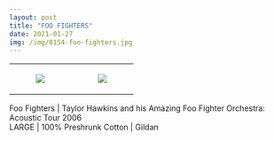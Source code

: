 ```yaml
---
layout: post
title: "FOO FIGHTERS"
date: 2021-01-27
img: /img/0154-foo-fighters.jpg
---
```




<table style="width:100%;"><tr><td style="vertical-align:top;">
      <figure class="tmblr-full" data-orig-height="2048" data-orig-width="1365" data-orig-src="https://concertshirts.netlify.app/shirts/0154/0154-01.jpg"><img src="https://64.media.tumblr.com/60ea11181707e3b5eb2de94a88db63d3/d7f53b9ca1c4badf-2a/s540x810/055143f02cac7b1d65624563f5841d9011f19dec.jpg" data-orig-height="2048" data-orig-width="1365" data-orig-src="https://concertshirts.netlify.app/shirts/0154/0154-01.jpg"/></figure></td>
    <td style="vertical-align:top;">
      <figure class="tmblr-full" data-orig-height="2048" data-orig-width="1365" data-orig-src="https://concertshirts.netlify.app/shirts/0154/0154-02.jpg"><img src="https://64.media.tumblr.com/86728efedf8b1976f4e76d1c59692f71/d7f53b9ca1c4badf-f7/s540x810/b88d56e6568ddefffbaf026f8d18463dafdba9fa.jpg" data-orig-height="2048" data-orig-width="1365" data-orig-src="https://concertshirts.netlify.app/shirts/0154/0154-02.jpg"/></figure></td>
  </tr></table><p>
  Foo Fighters | Taylor Hawkins and his Amazing Foo Fighter Orchestra: Acoustic Tour 2006<br/>LARGE | 100% Preshrunk Cotton | Gildan
</p>
